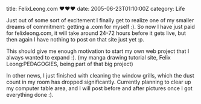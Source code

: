 title: FelixLeong.com ♥♥♥
date: 2005-06-23T01:10:00Z
category: Life

Just out of some sort of excitement I finally get to realize one of my smaller dreams of commitment: getting a .com for myself :). So now I have just paid for felixleong.com, it will take around 24-72 hours before it gets live, but then again I have nothing to post on that site just yet :p.

This should give me enough motivation to start my own web project that I always wanted to expand :). (my manga drawing tutorial site, Felix Leong:PEDAGOGIES, being part of that big project)

In other news, I just finished with cleaning the window grills, which the dust count in my room has dropped significantly. Currently planning to clear up my computer table area, and I will post before and after pictures once I got everything done :).
